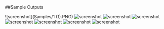 ##Sample Outputs

![screenshot](Samples/1 (1).PNG)
![screenshot](Samples/img11.jpg)
![screenshot](Samples/img11.jpg)
![screenshot](Samples/img11.jpg)
![screenshot](Samples/img11.jpg)
![screenshot](Samples/img11.jpg)
![screenshot](Samples/img11.jpg)
![screenshot](Samples/img11.jpg)


